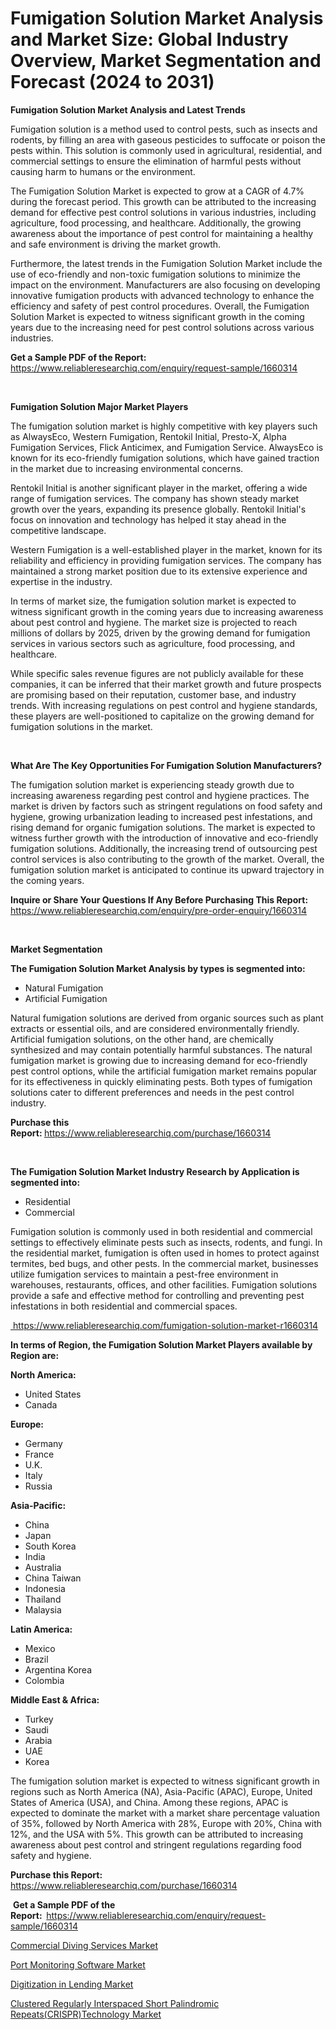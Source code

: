 <p><h1>Fumigation Solution Market Analysis and Market Size: Global Industry Overview, Market Segmentation and Forecast (2024 to 2031)</h1></p><p><strong>Fumigation Solution Market Analysis and Latest Trends</strong></p>
<p><p>Fumigation solution is a method used to control pests, such as insects and rodents, by filling an area with gaseous pesticides to suffocate or poison the pests within. This solution is commonly used in agricultural, residential, and commercial settings to ensure the elimination of harmful pests without causing harm to humans or the environment.</p><p>The Fumigation Solution Market is expected to grow at a CAGR of 4.7% during the forecast period. This growth can be attributed to the increasing demand for effective pest control solutions in various industries, including agriculture, food processing, and healthcare. Additionally, the growing awareness about the importance of pest control for maintaining a healthy and safe environment is driving the market growth.</p><p>Furthermore, the latest trends in the Fumigation Solution Market include the use of eco-friendly and non-toxic fumigation solutions to minimize the impact on the environment. Manufacturers are also focusing on developing innovative fumigation products with advanced technology to enhance the efficiency and safety of pest control procedures. Overall, the Fumigation Solution Market is expected to witness significant growth in the coming years due to the increasing need for pest control solutions across various industries.</p></p>
<p><strong>Get a Sample PDF of the Report:&nbsp;</strong> <a href="https://www.reliableresearchiq.com/enquiry/request-sample/1660314">https://www.reliableresearchiq.com/enquiry/request-sample/1660314</a></p>
<p>&nbsp;</p>
<p><strong>Fumigation Solution Major Market Players</strong></p>
<p><p>The fumigation solution market is highly competitive with key players such as AlwaysEco, Western Fumigation, Rentokil Initial, Presto-X, Alpha Fumigation Services, Flick Anticimex, and Fumigation Service. AlwaysEco is known for its eco-friendly fumigation solutions, which have gained traction in the market due to increasing environmental concerns.</p><p>Rentokil Initial is another significant player in the market, offering a wide range of fumigation services. The company has shown steady market growth over the years, expanding its presence globally. Rentokil Initial's focus on innovation and technology has helped it stay ahead in the competitive landscape.</p><p>Western Fumigation is a well-established player in the market, known for its reliability and efficiency in providing fumigation services. The company has maintained a strong market position due to its extensive experience and expertise in the industry.</p><p>In terms of market size, the fumigation solution market is expected to witness significant growth in the coming years due to increasing awareness about pest control and hygiene. The market size is projected to reach millions of dollars by 2025, driven by the growing demand for fumigation services in various sectors such as agriculture, food processing, and healthcare.</p><p>While specific sales revenue figures are not publicly available for these companies, it can be inferred that their market growth and future prospects are promising based on their reputation, customer base, and industry trends. With increasing regulations on pest control and hygiene standards, these players are well-positioned to capitalize on the growing demand for fumigation solutions in the market.</p></p>
<p>&nbsp;</p>
<p><strong>What Are The Key Opportunities For Fumigation Solution Manufacturers?</strong></p>
<p><p>The fumigation solution market is experiencing steady growth due to increasing awareness regarding pest control and hygiene practices. The market is driven by factors such as stringent regulations on food safety and hygiene, growing urbanization leading to increased pest infestations, and rising demand for organic fumigation solutions. The market is expected to witness further growth with the introduction of innovative and eco-friendly fumigation solutions. Additionally, the increasing trend of outsourcing pest control services is also contributing to the growth of the market. Overall, the fumigation solution market is anticipated to continue its upward trajectory in the coming years.</p></p>
<p><strong>Inquire or Share Your Questions If Any Before Purchasing This Report:</strong> <a href="https://www.reliableresearchiq.com/enquiry/pre-order-enquiry/1660314">https://www.reliableresearchiq.com/enquiry/pre-order-enquiry/1660314</a></p>
<p>&nbsp;</p>
<p><strong>Market Segmentation</strong></p>
<p><strong>The Fumigation Solution Market Analysis by types is segmented into:</strong></p>
<p><ul><li>Natural Fumigation</li><li>Artificial Fumigation</li></ul></p>
<p><p>Natural fumigation solutions are derived from organic sources such as plant extracts or essential oils, and are considered environmentally friendly. Artificial fumigation solutions, on the other hand, are chemically synthesized and may contain potentially harmful substances. The natural fumigation market is growing due to increasing demand for eco-friendly pest control options, while the artificial fumigation market remains popular for its effectiveness in quickly eliminating pests. Both types of fumigation solutions cater to different preferences and needs in the pest control industry.</p></p>
<p><strong>Purchase this Report:&nbsp;</strong><a href="https://www.reliableresearchiq.com/purchase/1660314">https://www.reliableresearchiq.com/purchase/1660314</a></p>
<p>&nbsp;</p>
<p><strong>The Fumigation Solution Market Industry Research by Application is segmented into:</strong></p>
<p><ul><li>Residential</li><li>Commercial</li></ul></p>
<p><p>Fumigation solution is commonly used in both residential and commercial settings to effectively eliminate pests such as insects, rodents, and fungi. In the residential market, fumigation is often used in homes to protect against termites, bed bugs, and other pests. In the commercial market, businesses utilize fumigation services to maintain a pest-free environment in warehouses, restaurants, offices, and other facilities. Fumigation solutions provide a safe and effective method for controlling and preventing pest infestations in both residential and commercial spaces.</p></p>
<p><a href="https://www.reliableresearchiq.com/fumigation-solution-market-r1660314">&nbsp;https://www.reliableresearchiq.com/fumigation-solution-market-r1660314</a></p>
<p><strong>In terms of Region, the Fumigation Solution Market Players available by Region are:</strong></p>
<p>
    <p> <strong> North America: </strong>
        <ul>
            <li>United States</li>
            <li>Canada</li>
        </ul>
        </p> 
    <p> <strong> Europe: </strong>
        <ul>
            <li>Germany</li>
            <li>France</li>
            <li>U.K.</li>
            <li>Italy</li>
            <li>Russia</li>
        </ul>
        </p> 
    <p> <strong> Asia-Pacific: </strong>
        <ul>
            <li>China</li>
            <li>Japan</li>
            <li>South Korea</li>
            <li>India</li>
            <li>Australia</li>
            <li>China Taiwan</li>
            <li>Indonesia</li>
            <li>Thailand</li>
            <li>Malaysia</li>
        </ul>
        </p> 
    <p> <strong> Latin America: </strong>
        <ul>
            <li>Mexico</li>
            <li>Brazil</li>
            <li>Argentina Korea</li>
            <li>Colombia</li>
        </ul>
        </p> 
    <p> <strong> Middle East & Africa: </strong>
        <ul>
            <li>Turkey</li>
            <li>Saudi</li>
            <li>Arabia</li>
            <li>UAE</li>
            <li>Korea</li>
        </ul>
    </p>
    </p>
<p><p>The fumigation solution market is expected to witness significant growth in regions such as North America (NA), Asia-Pacific (APAC), Europe, United States of America (USA), and China. Among these regions, APAC is expected to dominate the market with a market share percentage valuation of 35%, followed by North America with 28%, Europe with 20%, China with 12%, and the USA with 5%. This growth can be attributed to increasing awareness about pest control and stringent regulations regarding food safety and hygiene.</p></p>
<p><strong>Purchase this Report: </strong><a href="https://www.reliableresearchiq.com/purchase/1660314">https://www.reliableresearchiq.com/purchase/1660314</a></p>
<p>&nbsp;<strong>Get a Sample PDF of the Report:&nbsp;&nbsp;</strong><a href="https://www.reliableresearchiq.com/enquiry/request-sample/1660314">https://www.reliableresearchiq.com/enquiry/request-sample/1660314</a></p>
<p><strong></strong></p>
<p><p><a href="https://github.com/hzxpgedq27/Market-Research-Report-List-1/blob/main/commercial-diving-services-market.md">Commercial Diving Services Market</a></p><p><a href="https://github.com/waylose1223/Market-Research-Report-List-2/blob/main/port-monitoring-software-market.md">Port Monitoring Software Market</a></p><p><a href="https://www.linkedin.com/pulse/exploring-digitization-lending-market-dynamics-global-trends-en6ne?trackingId=%2FekxqgADd2SgCWwojoZgmg%3D%3D">Digitization in Lending Market</a></p><p><a href="https://www.linkedin.com/pulse/insights-clustered-regularly-interspaced-short-palindromic-xihdf">Clustered Regularly Interspaced Short Palindromic Repeats(CRISPR)Technology Market</a></p></p>